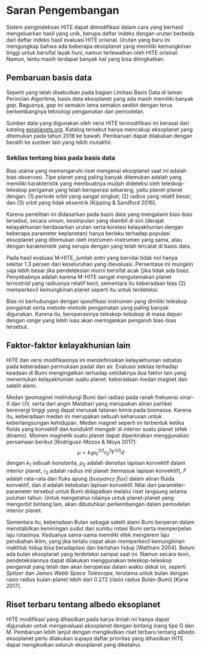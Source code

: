 # Saran Pengembangan
Sistem pengindeksan HITE dapat dimodifikasi dalam cara yang berhasil mengeluarkan hasil yang unik, berupa daftar indeks dengan urutan berbeda dari daftar indeks hasil evaluasi HITE orisinal. Urutan yang baru ini mengungkap bahwa ada beberapa eksoplanet yang memiliki kemungkinan tinggi untuk bersifat layak huni, namun terlewatkan oleh HITE orisinal. Namun, tentu masih terdapat banyak hal yang bisa ditingkatkan.

## Pembaruan basis data
Seperti yang telah disebutkan pada bagian Limitasi Basis Data di laman Perincian Algoritma, basis data eksoplanet yang ada masih memiliki banyak _gap_. Bagusnya, _gap_ ini semakin lama semakin sedikit dengan terus berkembangnya teknologi pengamatan dan pemodelan.

Sumber data yang digunakan oleh versi HITE termodifikasi ini berasal dari katalog [exoplanets.org](https://exoplanets.org). Katalog tersebut hanya mencakup eksoplanet yang ditemukan pada tahun 2018 ke bawah. Pembaruan dapat dilakukan dengan beralih ke sumber lain yang lebih mutakhir.

### Sekilas tentang bias pada basis data
Bias utama yang memengaruhi riset mengenai eksoplanet saat ini adalah bias observasi. Tipe planet yang paling banyak ditemukan adalah yang memiliki karakteristik yang membuatnya mudah dideteksi oleh teleskop-teleskop pengamat yang telah beroperasi sekarang, yaitu planet-planet dengan: (1) periode orbit yang sangat singkat; (2) radius yang relatif besar; dan (3) orbit yang tidak eksentrik [Kipping & Sandford 2016].

Karena penelitian ini didasarkan pada basis data yang mengalami bias-bias tersebut, secara umum, kesimpulan yang diambil di sini (derajat kelayakhunian berdasarkan urutan serta korelasi kelayakhunian dengan beberapa parameter keplanetan) hanya berlaku terhadap populasi eksoplanet yang ditemukan oleh instrumen-instrumen yang sama, atau dengan karakteristik yang serupa dengan yang telah tercatat di basis data.

Pada hasil evaluasi M‑HITE, jumlah entri yang bernilai tidak nol hanya sekitar 1.3 persen dari keseluruhan yang dievaluasi. Persentase ini mungkin saja lebih besar jika pendeteksian murni bersifat acak (jika tidak ada bias). Penyebabnya adalah karena M-HITE sangat mengutamakan planet _terrestrial_ yang radiusnya relatif kecil, sementara itu keberadaan bias (2) memperkecil kemungkinan planet seperti itu untuk terdeteksi.

Bias ini berhubungan dengan spesifikasi instrumen yang dimiliki teleskop pengamat serta metode-metode pengamatan yang paling banyak digunakan. Karena itu, beroperasinya teleskop-teleskop di masa depan dengan _range_ yang lebih luas akan meringankan pengaruh bias-bias tersebut.

## Faktor-faktor kelayakhunian lain
HITE dan versi modifikasinya ini mendefinisikan kelayakhunian sebatas pada keberadaan permukaan padat dan air. Evaluasi sekilas terhadap keadaan di Bumi mengingatkan terhadap setidaknya dua faktor lain yang menentukan kelayakhunian suatu planet: keberadaan medan magnet dan satelit alami.

Medan geomagnet melindungi Bumi dari radiasi pada ranah frekuensi sinar-X dan UV, serta dari angin Matahari yang merupakan aliran partikel berenergi tinggi yang dapat merusak tatanan kimia pada biomassa. Karena itu, keberadaan medan ini merupakan sebuah keharusan untuk keberlangsungan kehidupan. Medan magnet seperti ini terbentuk ketika fluida yang konvektif dan konduktif mengalir di interior suatu planet (efek dinamo). Momen magnetik suatu planet dapat diperkirakan menggunakan persamaan berikut [Rodrı́guez-Mozos & Moya 2017]:
$$μ=k_1 ρ_0^{1/2} r_0^3 F^{1/3} d$$
dengan $k_1$ sebuah konstanta, $\rho_0$ adalah densitas lapisan konvektif dalam interior planet, $r_0$ adalah radius inti planet (termasuk lapisan konvektif), $F$ adalah rata-rata dari fluks apung (_buoyancy flux_) dalam aliran fluida konvektif, dan $d$ adalah ketebalan lapisan konvektif. Nilai dari parameter-parameter tersebut untuk Bumi didapatkan melalui riset langsung selama puluhan tahun. Untuk mengetahui nilainya untuk planet-planet yang mengorbit bintang lain, akan dibutuhkan perkembangan dalam pemodelan interior planet.

Sementara itu, keberadaan Bulan sebagai satelit alami Bumi berperan dalam menstabilkan kemiringan sudut dari sumbu rotasi Bumi serta memperpelan laju rotasinya. Keduanya sama-sama memiliki efek mengerem laju perubahan iklim, yang jika terlalu cepat akan memperkecil kemungkinan makhluk hidup bisa beradaptasi dan bertahan hidup [Waltham 2004]. Belum ada bulan eksoplanet yang terdeteksi sampai saat ini. Namun secara teori, pendeteksiannya dapat dilakukan menggunakan teleskop-teleskop pengamat yang telah dan akan beroperasi dalam waktu dekat ini, seperti _Spitzer_ dan _James Webb Space Telescope_, terutama untuk bulan dengan rasio radius bulan-planet lebih dari 0.272 (rasio radius Bulan-Bumi) [Kane 2017].

## Riset terbaru tentang albedo eksoplanet
HITE modifikasi yang dihasilkan pada karya ilmiah ini hanya dapat digunakan untuk mengevaluasi eksoplanet dengan bintang inang tipe G dan M. Pembaruan lebih lanjut dengan mengikutkan riset terbaru tentang albedo eksoplanet perlu dilakukan supaya daftar prioritas yang dihasilkan HITE dapat mengikutkan seluruh eksoplanet yang diketahui.
